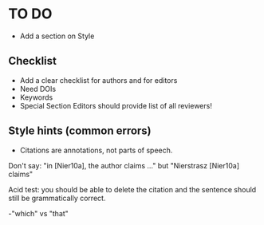
# TO DO

- Add a section on Style

## Checklist

- Add a clear checklist for authors and for editors
- Need DOIs
- Keywords
- Special Section Editors should provide list of all reviewers!

## Style hints (common errors)

- Citations are annotations, not parts of speech.

Don't say: "in [Nier10a], the author claims ..." but "Nierstrasz [Nier10a] claims"

Acid test: you should be able to delete the citation and the sentence should still be grammatically correct.

-"which" vs "that"
